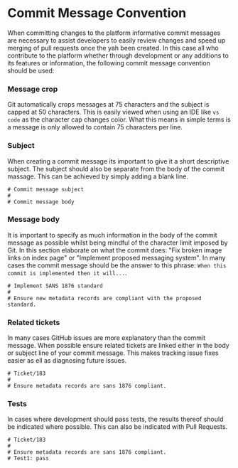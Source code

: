 # Commit Message Convention
<!-- To Be Populated -->

When committing changes to the platform informative commit messages are necessary to assist developers to easily review changes and speed up merging of pull requests once the yah been created. In this case all who contribute to the platform whether through development or any additions to its features or information, the following commit message convention should be used:

### Message crop

Git automatically crops messages at 75 characters and the subject is capped at 50 characters. This is easily viewed when using an IDE like `vs code` as the character cap changes color. What this means in simple terms is a message is only allowed to contain 75 characters per line.

### Subject

When creating a commit message its important to give it a short descriptive subject. The subject should also be separate from the body of the commit massage. This can be achieved by simply adding a blank line.

```
# Commit message subject
#
# Commit message body
```
### Message body

It is important to specify as much information in the body of the commit message as possible whilst being mindful of the character limit imposed by Git. In this section elaborate on what the commit does: "Fix broken image links on index page" or "Implement proposed messaging system". In many cases the commit message should be the answer to this phrase: `When this commit is implemented then it will...`.

```
# Implement SANS 1876 standard 
# 
# Ensure new metadata records are compliant with the proposed standard.
```

### Related tickets

In many cases GitHub issues are more explanatory than the commit message. When possible ensure related tickets are linked either in the body or subject line of your commit message. This makes tracking issue fixes easier as ell as diagnosing future issues.

```
# Ticket/183
# 
# Ensure metadata records are sans 1876 compliant.
```

### Tests
In cases where development should pass tests, the results thereof should be indicated where possible. This can also be indicated with Pull Requests.

```
# Ticket/183
# 
# Ensure metadata records are sans 1876 compliant.
# Test1: pass
```
